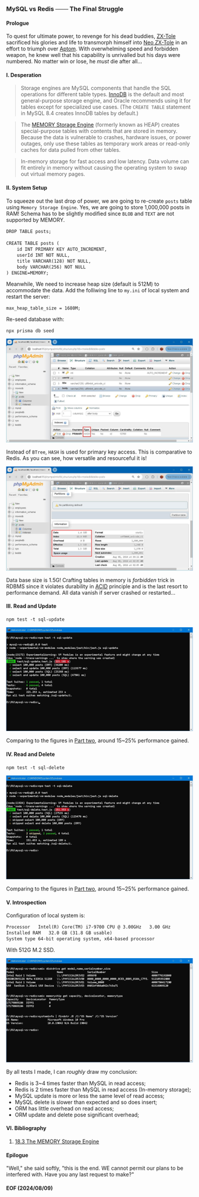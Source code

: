 ### MySQL vs Redis ─── The Final Struggle 


#### Prologue 
To quest for ultimate power, to revenge for his dead buddies, [ZX-Tole](https://guyver.fandom.com/wiki/ZX-Tole) sacrificed his glories and life to transmorph himself into [Neo ZX-Tole](https://guyver.fandom.com/wiki/Neo-ZX-Tole) in an effort to triumph over [Aptom](https://monster.fandom.com/wiki/Aptom). With overwhelming speed and forbidden weapon, he knew well that his capability is unrivalled but his days were numbered. No matter win or lose, he *must* die after all... 


#### I. Desperation
> Storage engines are MySQL components that handle the SQL operations for different table types. [InnoDB](https://dev.mysql.com/doc/refman/8.4/en/innodb-introduction.html) is the default and most general-purpose storage engine, and Oracle recommends using it for tables except for specialized use cases. (The `CREATE TABLE` statement in MySQL 8.4 creates InnoDB tables by default.)

> The [MEMORY Storage Engine](https://dev.mysql.com/doc/refman/8.4/en/memory-storage-engine.html) (formerly known as HEAP) creates special-purpose tables with contents that are stored in memory. Because the data is vulnerable to crashes, hardware issues, or power outages, only use these tables as temporary work areas or read-only caches for data pulled from other tables.

> In-memory storage for fast access and low latency. Data volume can fit entirely in memory without causing the operating system to swap out virtual memory pages.


#### II. System Setup 
To squeeze out the last drop of power, we are going to re-create `posts` table using `Memory Storage Engine`. Yes, we are going to store 1,000,000 posts in RAM! Schema has to be slightly modified since `BLOB` and `TEXT` are not supported by MEMORY. 
```
DROP TABLE posts;

CREATE TABLE posts (
    id INT PRIMARY KEY AUTO_INCREMENT,
    userId INT NOT NULL,
    title VARCHAR(128) NOT NULL,
    body VARCHAR(256) NOT NULL
) ENGINE=MEMORY;
```

Meanwhile, We need to increase heap size (default is 512M) to accommodate the data. Add the folliwing line to `my.ini` of local system and restart the server: 
```
max_heap_table_size = 1680M;
```

Re-seed database with: 
```
npx prisma db seed 
```

![alt mem1](img/mysql-size-mem-1.JPG)

Instead of `BTree`, `HASH` is used for primary key access. This is comparative to Redis. As you can see, how versatile and resourceful it is! 

![alt mem2](img/mysql-size-mem-2.JPG)

Data base size is 1.5G! Crafting tables in memory is *forbidden* trick in RDBMS since it violates durability in [ACID](https://en.wikipedia.org/wiki/ACID) principle and is the last resort to performance demand. All data vanish if server crashed or restarted... 


#### III. Read and Update 
```
npm test -t sql-update 
```
![alt sql update mem](img/test-sql-update-mem.JPG)

Comparing to the figures in [Part two](README-Part2.md), around 15~25% performance gained. 


#### IV.  Read and Delete 
```
npm test -t sql-delete 
```
![alt sql delete mem](img/test-sql-delete-mem.JPG)

Comparing to the figures in [Part two](README-Part2.md), around 15~25% performance gained. 


#### V. Introspection 
Configuration of local system is: 
```
Processor	Intel(R) Core(TM) i7-9700 CPU @ 3.00GHz   3.00 GHz
Installed RAM	32.0 GB (31.8 GB usable)
System type	64-bit operating system, x64-based processor
```
With 512G M.2 SSD. 

![alt machine info](img/machine-info.JPG)

By all tests I made, I can *roughly* draw my conclusion: 

- Redis is 3~4 times faster than MySQL in read access; 
- Redis is 2 times faster than MySQL in read access (In-memory storage); 
- MySQL update is more or less the same level of read access; 
- MySQL delete is slower than expected and so does insert; 
- ORM has little overhead on read access; 
- ORM update and delete pose significant overhead; 


#### VI. Bibliography 
1. [18.3 The MEMORY Storage Engine](https://dev.mysql.com/doc/refman/8.4/en/memory-storage-engine.html)


#### Epilogue
"Well," she said softly, "this is the end. WE cannot permit our plans to be interfered with. Have you any last request to make?"


#### EOF (2024/08/09)
